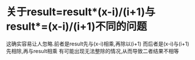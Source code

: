 # 关于result=result*(x-i)/(i+1)与result*=(x-i)/(i+1)不同的问题
这确实容易让人忽略.前者是result先与(x-i)相乘,再除以(i+1)
而后者是(x-i)与(i+1)先相除,再与result相乘
有可能出现无法整除的情况,从而导致二者结果不相等